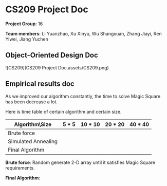 # CS209 Project Doc

**Project  Group**: 16

**Team members**: Li Yuanzhao, Xu Xinyu, Wu Shangxuan, Zhang Jiayi, Ren Yiwei, Jiang Yuchen



## Object-Oriented Design Doc

![CS209](CS209 Project Doc.assets/CS209.png)





## Empirical results doc

As we improved our algorithm constantly, the time to solve Magic Square has been decrease a lot.

Here is time table of certain algorithm and certain size.

| Algorithm\Size      | 5 * 5 | 10 * 10 | 20 * 20 | 40 * 40 |
| ------------------- | ----- | ------- | ------- | ------- |
| Brute force         |       |         |         |         |
| Simulated Annealing |       |         |         |         |
| Final Algorithm     |       |         |         |         |

**Brute force**: Random generate 2-D array until it satisfies Magic Square requirements.

**Final Algorithm**: 